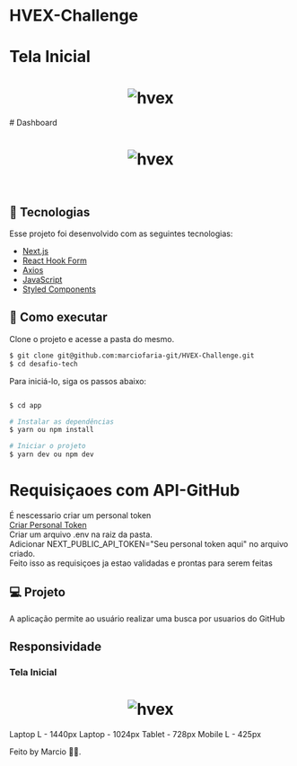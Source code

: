 # HVEX-Challenge

# Tela Inicial
<h1 align="center">
    <img alt="hvex" src="https://s7.gifyu.com/images/login449c9d3f3c74f1f4.gif" />
</h1>
# Dashboard
<h1 align="center">
    <img alt="hvex" src="https://s7.gifyu.com/images/dashboardec18b24c10b27ccd.gif" />
</h1>
<br>

## 🧪 Tecnologias

Esse projeto foi desenvolvido com as seguintes tecnologias:

- [Next.js](https://nextjs.org/)
- [React Hook Form](https://react-hook-form.com/)
- [Axios](https://axios-http.com/docs/intro)
- [JavaScript](https://developer.mozilla.org/pt-BR/docs/Web/JavaScript)
- [Styled Components](https://styled-components.com/docs)

## 🚀 Como executar

Clone o projeto e acesse a pasta do mesmo.

```bash
$ git clone git@github.com:marciofaria-git/HVEX-Challenge.git
$ cd desafio-tech
```

Para iniciá-lo, siga os passos abaixo:
```bash

$ cd app

# Instalar as dependências
$ yarn ou npm install

# Iniciar o projeto
$ yarn dev ou npm dev
```
# Requisiçaoes com API-GitHub
É nescessario criar um personal token <br />
[Criar Personal Token](https://docs.github.com/pt/authentication/keeping-your-account-and-data-secure/creating-a-personal-access-token)<br />
Criar um arquivo .env na raiz da pasta.<br />
Adicionar NEXT_PUBLIC_API_TOKEN="Seu personal token aqui" no arquivo criado.<br />
Feito isso as requisiçoes ja estao validadas e prontas para serem feitas

## 💻 Projeto

A aplicação permite ao usuário realizar uma busca por usuarios do GitHub


## Responsividade

### Tela Inicial
<h1 align="center">
    <img alt="hvex" src="https://s7.gifyu.com/images/resLoginbdf9e43719c3c6a7.gif" />
</h1>




Laptop L - 1440px
Laptop - 1024px
Tablet - 728px
Mobile L - 425px


Feito by Marcio 🧑‍💻.

